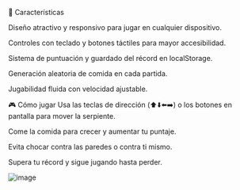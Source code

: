 🎯 Características

Diseño atractivo y responsivo para jugar en cualquier dispositivo.

Controles con teclado y botones táctiles para mayor accesibilidad.

Sistema de puntuación y guardado del récord en localStorage.

Generación aleatoria de comida en cada partida.

Jugabilidad fluida con velocidad ajustable.

🎮 Cómo jugar
Usa las teclas de dirección (⬆️⬇️⬅️➡️) o los botones en pantalla para mover la serpiente.

Come la comida para crecer y aumentar tu puntaje.

Evita chocar contra las paredes o contra ti mismo.

Supera tu récord y sigue jugando hasta perder.

![image](https://github.com/user-attachments/assets/9a8884ed-a994-4f0f-bbcb-6e38b180243c)
